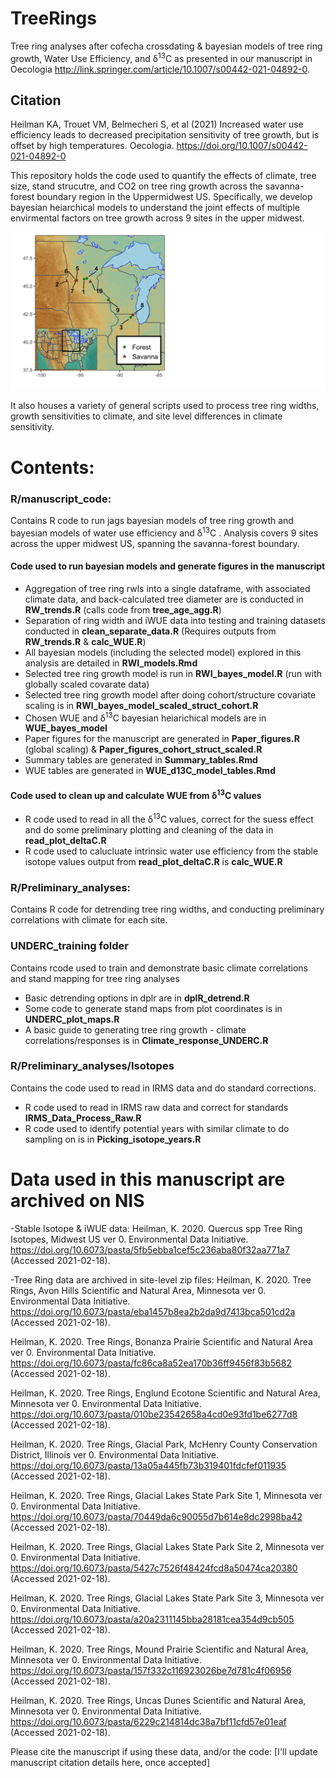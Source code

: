 # TreeRings
Tree ring analyses after cofecha crossdating & bayesian models of tree ring growth, Water Use Efficiency, and &delta;<sup>13</sup>C as presented in our manuscript in Oecologia  http://link.springer.com/article/10.1007/s00442-021-04892-0. 

## Citation
Heilman KA, Trouet VM, Belmecheri S, et al (2021) Increased water use efficiency leads to decreased precipitation sensitivity of tree growth, but is offset by high temperatures. Oecologia. https://doi.org/10.1007/s00442-021-04892-0

This repository holds the code used to quantify the effects of climate, tree size, stand strucutre, and CO2 on tree ring growth across the savanna-forest boundary region in the Uppermidwest US. Specifically, we develop bayesian heiarchical models to understand the joint effects of multiple envirmental factors on tree growth across 9 sites in the upper midwest. 

![Map of sites included in this analysis](images/site_map_general.png)

It also houses a variety of general scripts used to process tree ring widths, growth sensitivities to climate, and site level differences in climate sensitivity. 

# Contents:

### R/manuscript_code:
Contains R code to run jags bayesian models of tree ring growth  and bayesian models of water use efficiency and &delta;<sup>13</sup>C . Analysis covers 9 sites across the upper midwest US, spanning the savanna-forest boundary.

#### Code used to run bayesian models and generate figures in the manuscript

- Aggregation of tree ring rwls into a single dataframe, with associated climate data, and back-calculated tree diameter are is conducted in **RW_trends.R** (calls code from **tree_age_agg.R**)
- Separation of ring width and iWUE data into testing and training datasets conducted in **clean_separate_data.R** (Requires outputs from **RW_trends.R** & **calc_WUE.R**)
- All bayesian models (including the selected model) explored in this analysis are detailed in **RWI_models.Rmd** 
- Selected tree ring growth model is run in **RWI_bayes_model.R** (run with globally scaled covarate data)
- Selected tree ring growth model after doing cohort/structure covariate scaling is in **RWI_bayes_model_scaled_struct_cohort.R**
- Chosen WUE and &delta;<sup>13</sup>C bayesian heiarichical models are in **WUE_bayes_model**
- Paper figures for the manuscript are generated in **Paper_figures.R** (global scaling) & **Paper_figures_cohort_struct_scaled.R**
- Summary tables are generated in **Summary_tables.Rmd**
- WUE tables are generated in **WUE_d13C_model_tables.Rmd**

#### Code used to clean up and calculate WUE from &delta;<sup>13</sup>C  values
- R code used to read in all the &delta;<sup>13</sup>C  values, correct for the suess effect and do some  preliminary plotting and cleaning of the data in **read_plot_deltaC.R**
- R code used to calucluate intrinsic water use efficiency from the stable isotope values output from **read_plot_deltaC.R** is **calc_WUE.R**



### R/Preliminary_analyses:
Contains R code for detrending tree ring widths, and conducting preliminary correlations with climate for each site. 

### UNDERC_training folder
Contains rcode used to train and demonstrate basic climate correlations and stand mapping for tree ring analyses

- Basic detrending options in dplr are in **dplR_detrend.R**
- Some code to generate stand maps from plot coordinates is in **UNDERC_plot_maps.R**
- A basic guide to generating tree ring growth - climate correlations/responses is in **Climate_response_UNDERC.R**

### R/Preliminary_analyses/Isotopes
Contains the code used to read in IRMS data and do standard corrections.

- R code used to read in IRMS raw data and correct for standards **IRMS_Data_Process_Raw.R**
- R code used to identify potential years with similar climate to do sampling on is in **Picking_isotope_years.R**


# Data used in this manuscript are archived on NIS
-Stable Isotope & iWUE data:
Heilman, K. 2020. Quercus spp Tree Ring Isotopes, Midwest US ver 0. Environmental Data Initiative. https://doi.org/10.6073/pasta/5fb5ebba1cef5c236aba80f32aa771a7 (Accessed 2021-02-18).

-Tree Ring data are archived in site-level zip files:
Heilman, K. 2020. Tree Rings, Avon Hills Scientific and Natural Area, Minnesota ver 0. Environmental Data Initiative. https://doi.org/10.6073/pasta/eba1457b8ea2b2da9d7413bca501cd2a (Accessed 2021-02-18).

Heilman, K. 2020. Tree Rings, Bonanza Prairie Scientific and Natural Area ver 0. Environmental Data Initiative. https://doi.org/10.6073/pasta/fc86ca8a52ea170b36ff9456f83b5682 (Accessed 2021-02-18).

Heilman, K. 2020. Tree Rings, Englund Ecotone Scientific and Natural Area, Minnesota ver 0. Environmental Data Initiative. https://doi.org/10.6073/pasta/010be23542658a4cd0e93fd1be6277d8 (Accessed 2021-02-18).

Heilman, K. 2020. Tree Rings, Glacial Park, McHenry County Conservation District, Illinois ver 0. Environmental Data Initiative. https://doi.org/10.6073/pasta/13a05a445fb73b319401fdcfef011935 (Accessed 2021-02-18).

Heilman, K. 2020. Tree Rings, Glacial Lakes State Park Site 1, Minnesota ver 0. Environmental Data Initiative. https://doi.org/10.6073/pasta/70449da6c90055d7b614e8dc2998ba42 (Accessed 2021-02-18).

Heilman, K. 2020. Tree Rings, Glacial Lakes State Park Site 2, Minnesota ver 0. Environmental Data Initiative. https://doi.org/10.6073/pasta/5427c7526f48424fcd8a50474ca20380 (Accessed 2021-02-18).

Heilman, K. 2020. Tree Rings, Glacial Lakes State Park Site 3, Minnesota ver 0. Environmental Data Initiative. https://doi.org/10.6073/pasta/a20a2311145bba28181cea354d9cb505 (Accessed 2021-02-18).

Heilman, K. 2020. Tree Rings, Mound Prairie Scientific and Natural Area, Minnesota ver 0. Environmental Data Initiative. https://doi.org/10.6073/pasta/157f332c116923026be7d781c4f06956 (Accessed 2021-02-18).

Heilman, K. 2020. Tree Rings, Uncas Dunes Scientific and Natural Area, Minnesota ver 0. Environmental Data Initiative. https://doi.org/10.6073/pasta/6229c214814dc38a7bf11cfd57e01eaf (Accessed 2021-02-18).

Please cite the manuscript if using these data, and/or the code:
[I'll update manuscript citation details here, once accepted]

